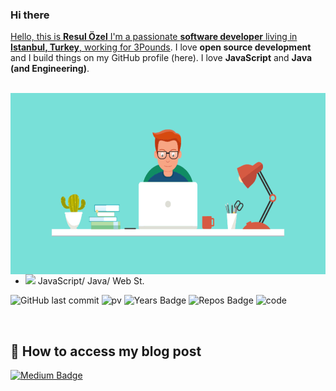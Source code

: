 
### Hi there <a href="https://www.resulozel.com.tr/">


Hello, this is **Resul Özel**
I'm a passionate **software developer** living in **Istanbul, Turkey**, working for [3Pounds](http://www.3pounds.io).
I love **open source development** and I build things on my GitHub profile (here).
I love **JavaScript** and **Java (and Engineering)**.
<br/>
<br/>

<img align="right" height="290" src="https://raw.githubusercontent.com/rozel96/rozel96/main/resul.gif" />


- <img src="https://emojipedia-us.s3.dualstack.us-west-1.amazonaws.com/thumbs/240/apple/271/man-technologist_1f468-200d-1f4bb.png" width="40px" /> JavaScript/ Java/ Web St. 

![GitHub last commit](https://img.shields.io/github/last-commit/rozel96/rozel96)
![pv](https://komarev.com/ghpvc/?username=rozel96)
![Years Badge](https://badges.pufler.dev/years/rozel96)
![Repos Badge](https://badges.pufler.dev/repos/rozel96)
![code](https://img.shields.io/badge/code%20quality-A++-success)

<br/>

## 📝 How to access my blog post

[![Medium Badge](https://img.shields.io/badge/ResulOzel-Medium-blue?style=for-the-badge&logo=medium)](https://medium.com/@rslozl)


